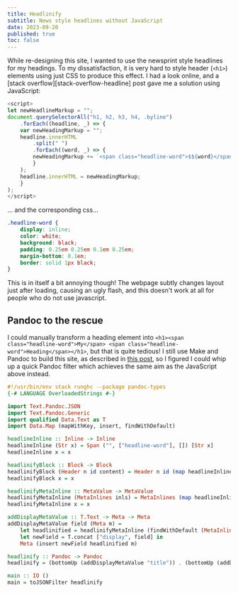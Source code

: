 ```yaml
---
title: Headlinify
subtitle: News style headlines without JavaScript
date: 2023-09-20
published: true
toc: false
---
```


While re-designing this site, I wanted to use the newsprint style headlines for my headings.
To my dissatisfaction, it is very hard to style header (`<h1>`) elements using just CSS to produce this effect.
I had a look online, and a [stack overflow][stack-overflow-headline] post gave me a solution using JavaScript:

```js
<script>
let newHeadlineMarkup = "";
document.querySelectorAll("h1, h2, h3, h4, .byline")
    .forEach((headline, _) => {
    var newHeadingMarkup = "";
    headline.innerHTML
        .split(" ")
        .forEach((word, _) => {
        newHeadingMarkup += `<span class="headline-word">$${word}</span>`;
        }
    );
    headline.innerHTML = newHeadingMarkup;
    }
);
</script>
```

... and the corresponding css...

```css
.headline-word {
    display: inline;
    color: white;
    background: black;
    padding: 0.25em 0.25em 0.1em 0.25em;
    margin-bottom: 0.1em;
    border: solid 1px black;
}
```

This is in itself a bit annoying though!
The webpage subtly changes layout just after loading, causing an ugly flash, and this doesn't work at all for people who do not use javascript.

## Pandoc to the rescue

I could manually transform a heading element into `<h1><span class="headline-word">My</span> <span class="headline-word">Heading</span></h1>`, but that is quite tedious!
I still use Make and Pandoc to build this site, as described in [this post](/blog/make-a-static-site/), so I figured I could whip up a quick Pandoc filter which achieves the same aim as the JavaScript above instead.

```hs
#!/usr/bin/env stack runghc --package pandoc-types
{-# LANGUAGE OverloadedStrings #-}

import Text.Pandoc.JSON
import Text.Pandoc.Generic
import qualified Data.Text as T
import Data.Map (mapWithKey, insert, findWithDefault)

headlineInline :: Inline -> Inline
headlineInline (Str x) = Span ("", ["headline-word"], []) [Str x]
headlineInline x = x

headlinifyBlock :: Block -> Block
headlinifyBlock (Header n id content) = Header n id (map headlineInline content)
headlinifyBlock x = x

headlinifyMetaInline :: MetaValue -> MetaValue
headlinifyMetaInline (MetaInlines inls) = MetaInlines (map headlineInline inls)
headlinifyMetaInline x = x

addDisplayMetaValue :: T.Text -> Meta -> Meta
addDisplayMetaValue field (Meta m) = 
    let headlinified = headlinifyMetaInline (findWithDefault (MetaInlines []) field m) in
    let newField = T.concat ["display", field] in
    Meta (insert newField headlinified m)

headlinify :: Pandoc -> Pandoc
headlinify = (bottomUp (addDisplayMetaValue "title")) . (bottomUp (addDisplayMetaValue "subtitle")) . (bottomUp headlinifyBlock)

main :: IO ()
main = toJSONFilter headlinify
```